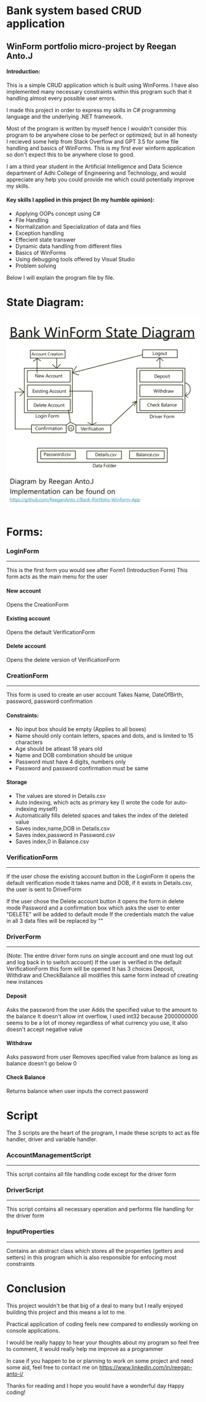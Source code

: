 # Bank system based CRUD application
## WinForm portfolio micro-project by Reegan Anto.J

#### Introduction:
This is a simple CRUD application which is built using WinForms. I have also implemented many necessary constraints within this program such that it handling almost every possible user errors.

I made this project in order to express my skills in C# programming language and the underlying .NET framework.

Most of the program is written by myself hence I wouldn't consider this program to be anywhere close to be perfect or optimized; but in all honesty I recieved some help from Stack Overflow and GPT 3.5 for some file handling and basics of WinForms. This is my first ever winform application so don't expect this to be anywhere close to good.

I am a third year student in the Artificial Intelligence and Data Science department of Adhi College of Engineering and Technology, and would appreciate any help you could provide me which could potentially improve my skills.

#### Key skills I applied in this project (In my humble opinion):
- Applying OOPs concept using C#
- File Handling
- Normalization and Specialization of data and files
- Exception handling
- Effecient state transwer
- Dynamic data handling from different files
- Basics of WinForms
- Using debugging tools offered by Visual Studio
- Problem solving

Below I will explain the program file by file.

# State Diagram:
![StateDiagram](BankStateDiagram.jpg)

# Forms:
### LoginForm
----------------
This is the first form you would see after Form1 (Introduction Form)
This form acts as the main menu for the user
#### New account
Opens the CreationForm
#### Existing account
Opens the default VerificationForm
#### Delete account
Opens the delete version of VerificationForm

### CreationForm
----------------
This form is used to create an user account
Takes Name, DateOfBirth, password, password confirmation
#### Constraints:
- No input box should be empty (Applies to all boxes)
- Name should only contain letters, spaces and dots, and is limited to 15 characters
- Age should be atleast 18 years old
- Name and DOB combination should be unique
- Password must have 4 digits, numbers only
- Password and password confirmation must be same
#### Storage
- The values are stored in Details.csv
- Auto indexing, which acts as primary key (I wrote the code for auto-indexing myself)
- Automatically fills deleted spaces and takes the index of the deleted value
- Saves index,name,DOB in Details.csv
- Saves index,password in Password.csv
- Saves index,0 in Balance.csv

### VerificationForm
--------------------
If the user chose the existing account button in the LoginForm it opens the default verification mode
It takes name and DOB, if it exists in Details.csv, the user is sent to DriverForm

If the user chose the Delete account button it opens the form in delete mode
Password and a confirmation box which asks the user to enter "DELETE" will be added to default mode
If the credentials match the value in all 3 data files will be replaced by ""

### DriverForm
---------------
(Note: The entire driver form runs on single account and one must log out and log back in to switch account)
If the user is verified in the default VerificationForm this form will be opened
It has 3 choices Deposit, Withdraw and CheckBalance all modifies this same form instead of creating new instances

#### Deposit
Asks the password from the user
Adds the specified value to the amount to the balance
It doesn't allow int overflow, I used int32 because 2000000000 seems to be a lot of money regardless of what currency you use,
It also doesn't accept negative value

#### Withdraw
Asks password from user
Removes specified value from balance as long as balance doesn't go below 0

#### Check Balance
Returns balance when user inputs the correct password


# Script
The 3 scripts are the heart of the program, I made these scripts to act as file handler, driver and variable handler. 

### AccountManagementScript
---------------------------
This script contains all file handling code except for the driver form

### DriverScript
----------------
This script contains all necessary operation and performs file handling for the driver form

### InputProperties
-------------------
Contains an abstract class which stores all the properties (getters and setters) in this program which is also responsible for enfocing most constraints



# Conclusion
This project wouldn't be that big of a deal to many but I really enjoyed building this project and this means a lot to me.

Practical application of coding feels new compared to endlessly working on console applications.

I would be really happy to hear your thoughts about my program so feel free to comment, it would really help me improve as a programmer

In case if you happen to be or planning to work on some project and need some aid, feel free to contact me on https://www.linkedin.com/in/reegan-anto-j/

Thanks for reading and I hope you would have a wonderful day
Happy coding!
